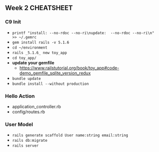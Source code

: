 ## Week 2 CHEATSHEET

### C9 Init
- `printf "install: --no-rdoc --no-ri\nupdate:  --no-rdoc --no-ri\n" >> ~/.gemrc`
- `gem install rails -v 5.1.6`
- `cd ~/environment`
- `rails _5.1.6_ new toy_app`
- `cd toy_app/`
- **update your gemfile**
    - https://www.railstutorial.org/book/toy_app#code-demo_gemfile_sqlite_version_redux
- `bundle update`
- `bundle install --without production`

### Hello Action
- application_controller.rb
- config/routes.rb

### User Model
- `rails generate scaffold User name:string email:string`
- `rails db:migrate`
- `rails server`


